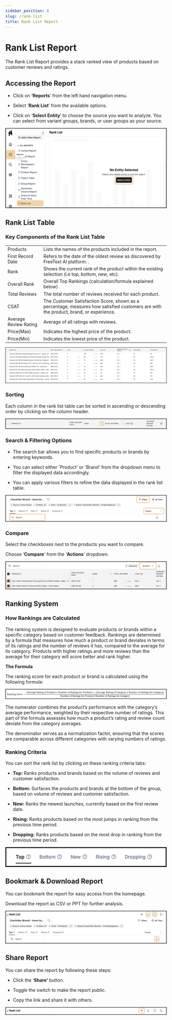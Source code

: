 ```yaml
---
sidebar_position: 8
slug: /rank-list
title: Rank List Report
---
```


# **Rank List Report**

The Rank List Report provides a stack ranked view of products based on customer reviews and ratings.

## **Accessing the Report**

- Click on **‘Reports**’ from the left hand navigation menu.

- Select ‘**Rank List**’ from the available options.

- Click on ‘**Select Entity**’ to choose the source you want to analyze. You can select from variant groups, brands, or user groups as your source.

![rank-list](/img/help/reports/rank-list/rank-list.png)

## **Rank List Table**

### **Key Components of the Rank List Table**

|                       |                                                                                                                                      |
| --------------------- | ------------------------------------------------------------------------------------------------------------------------------------ |
| Products              | Lists the names of the products included in the report.                                                                              |
| First Record Date     | Refers to the date of the oldest review as discovered by FreeText AI platform. .                                                     |
| Rank                  | Shows the current rank of the product within the existing selection (i.e top, bottom, new, etc).                                 |
| Overall Rank          | Overall Top Rankings (calculation/formula explained below)                                                                           |
| Total Reviews         | The total number of reviews received for each product.                                                                               |
| CSAT                  | The Customer Satisfaction Score, shown as a percentage, measures how satisfied customers are with the product, brand, or experience. |
| Average Review Rating | Average of all ratings with reviews.                                                                                                 |
| Price(Max)            | Indicates the highest price of the product.                                                                                          |
| Price(Min)            | Indicates the lowest price of the product.                                                                                           |

![rank-list-table](/img/help/reports/rank-list/rank-list-table.png)

### **Sorting**

Each column in the rank list table can be sorted in ascending or descending order by clicking on the column header.

![sort](/img/help/reports/rank-list/sort.png)

### **Search & Filtering Options**

- The search bar allows you to find specific products or brands by entering keywords.

- You can select either 'Product' or 'Brand' from the dropdown menu to filter the displayed data accordingly.

- You can apply various filters to refine the data displayed in the rank list table.

![search-filter](/img/help/reports/rank-list/search-filter.png)

### **Compare**

Select the checkboxes next to the products you want to compare.

Choose ‘**Compare**’ from the ‘**Actions**’ dropdown.

![compare](/img/help/reports/rank-list/compare.png)

## **Ranking System**

### **How Rankings are Calculated**

The ranking system is designed to evaluate products or brands within a specific category based on customer feedback. Rankings are determined by a formula that measures how much a product or brand deviates in terms of its ratings and the number of reviews it has, compared to the average for its category. Products with higher ratings and more reviews than the average for their category will score better and rank higher.

**The Formula**

The ranking score for each product or brand is calculated using the following formula:

![formula](/img/help/reports/rank-list/formula.png)

The numerator combines the product’s performance with the category’s average performance, weighted by their respective number of ratings. This part of the formula assesses how much a product’s rating and review count deviate from the category averages.

The denominator serves as a normalization factor, ensuring that the scores are comparable across different categories with varying numbers of ratings.

### **Ranking Criteria**

You can sort the rank list by clicking on these ranking criteria tabs:

- **Top:** Ranks products and brands based on the volume of reviews and customer satisfaction.

- **Bottom:** Surfaces the products and brands at the bottom of the group, based on volume of reviews and customer satisfaction.

- **New:** Ranks the newest launches, currently based on the first review date.

- **Rising:** Ranks products based on the most jumps in ranking from the previous time period.

- **Dropping:** Ranks products based on the most drop in ranking from the previous time period.

![ranking-tabs](/img/help/reports/rank-list/ranking-tabs.png)

## **Bookmark & Download Report**

You can bookmark the report for easy access from the homepage.

Download the report as CSV or PPT for further analysis.

![bookmark-download](/img/help/reports/rank-list/bookmark-download.png)

## **Share Report**

You can share the report by following these steps:

- Click the ‘**Share’** button.

- Toggle the switch to make the report public.

- Copy the link and share it with others.

![share](/img/help/reports/rank-list/share.png)
